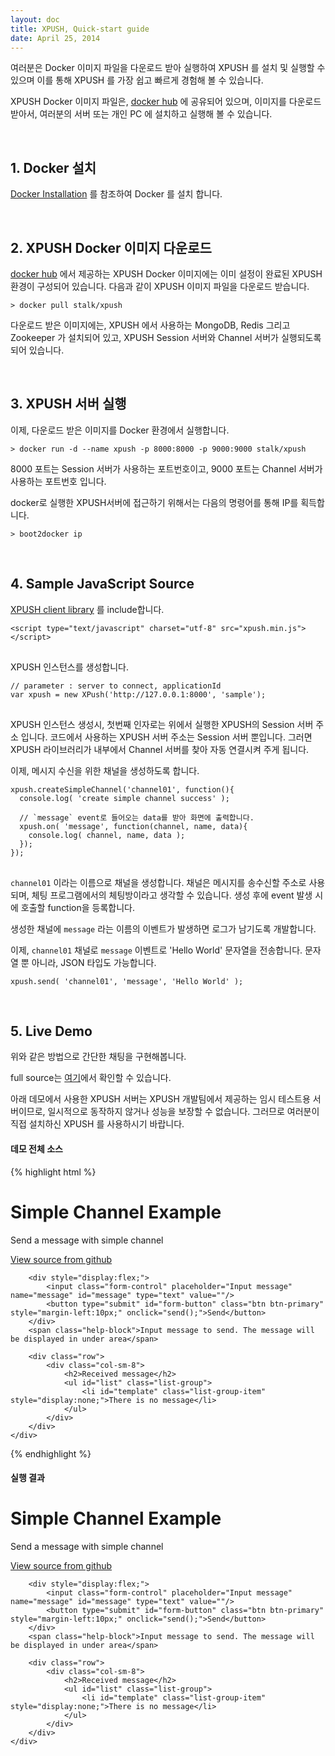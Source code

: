 ```yaml
---
layout: doc
title: XPUSH, Quick-start guide
date: April 25, 2014
---
```


여러분은 Docker 이미지 파일을 다운로드 받아 실행하여 XPUSH 를 설치 및 실행할 수 있으며 이를 통해 XPUSH 를 가장 쉽고 빠르게 경험해 볼 수 있습니다.

XPUSH Docker 이미지 파일은, [docker hub](https://registry.hub.docker.com/u/stalk/xpush/) 에 공유되어 있으며, 이미지를 다운로드 받아서, 여러분의 서버 또는 개인 PC 에 설치하고 실행해 볼 수 있습니다.

<br />

## 1. Docker 설치

[Docker Installation](https://docs.docker.com/installation/#installation) 를 참조하여 Docker 를 설치 합니다.

<br />

## 2. XPUSH Docker 이미지 다운로드

[docker hub](https://registry.hub.docker.com/u/stalk/xpush/) 에서 제공하는 XPUSH Docker 이미지에는 이미 설정이 완료된 XPUSH 환경이 구성되어 있습니다.
다음과 같이 XPUSH 이미지 파일을 다운로드 받습니다.

	> docker pull stalk/xpush

다운로드 받은 이미지에는, XPUSH 에서 사용하는 MongoDB, Redis 그리고 Zookeeper 가 설치되어 있고, XPUSH Session 서버와 Channel 서버가 실행되도록 되어 있습니다.

<br />

## 3. XPUSH 서버 실행

이제, 다운로드 받은 이미지를 Docker 환경에서 실행합니다.

	> docker run -d --name xpush -p 8000:8000 -p 9000:9000 stalk/xpush

8000 포트는 Session 서버가 사용하는 포트번호이고, 9000 포트는 Channel 서버가 사용하는 포트번호 입니다.

docker로 실행한 XPUSH서버에 접근하기 위해서는 다음의 명령어를 통해 IP를 획득합니다.

	> boot2docker ip

<br />

## 4. Sample JavaScript Source

[XPUSH client library](http://xpush.github.io/doc/library/javascript/xpush.js/index.html) 를 include합니다.

<pre data-lang="html">
<code class="prettyprint">&lt;script type="text/javascript" charset="utf-8" src="xpush.min.js"&gt;&lt;/script&gt;
</code>
</pre>

XPUSH 인스턴스를 생성합니다.

<pre data-lang="js">
<code class="prettyprint">// parameter : server to connect, applicationId
var xpush = new XPush('http://127.0.0.1:8000', 'sample');
</code>
</pre>

XPUSH 인스턴스 생성시,
첫번째 인자로는 위에서 실행한 XPUSH의 Session 서버 주소 입니다.
코드에서 사용하는 XPUSH 서버 주소는 Session 서버 뿐입니다.
그러면 XPUSH 라이브러리가 내부에서 Channel 서버를 찾아 자동 연결시켜 주게 됩니다.

이제, 메시지 수신을 위한 채널을 생성하도록 합니다.

<pre data-lang="js">
<code class="prettyprint">xpush.createSimpleChannel('channel01', function(){
  console.log( 'create simple channel success' );

  // `message` event로 들어오는 data를 받아 화면에 출력합니다.
  xpush.on( 'message', function(channel, name, data){
    console.log( channel, name, data );
  });
});
</code>
</pre>

`channel01` 이라는 이름으로 채널을 생성합니다.
채널은 메시지를 송수신할 주소로 사용 되며, 체팅 프로그램에서의 체팅방이라고 생각할 수 있습니다.  생성 후에 event 발생 시에 호출할 function을 등록합니다.

생성한 채널에 `message` 라는 이름의 이벤트가 발생하면 로그가 남기도록 개발합니다.

이제, `channel01` 채널로 `message` 이벤트로 'Hello World' 문자열을 전송합니다. 문자열 뿐 아니라, JSON 타입도 가능합니다.

<pre data-lang="js">
<code class="prettyprint">xpush.send( 'channel01', 'message', 'Hello World' );</code>
</pre>

<br />

## 5. Live Demo

위와 같은 방법으로 간단한 채팅을 구현해봅니다.

full source는 [여기](https://github.com/xpush/lib-xpush-web/blob/master/example/simple.html)에서 확인할 수 있습니다.

아래 데모에서 사용한 XPUSH 서버는 XPUSH 개발팀에서 제공하는 임시 테스트용 서버이므로, 일시적으로 동작하지 않거나 성능을 보장할 수 없습니다. 그러므로 여러분이 직접 설치하신 XPUSH 를 사용하시기 바랍니다.

#### 데모 전체 소스
{% highlight html %}
<script src="https://ajax.googleapis.com/ajax/libs/jquery/1.11.1/jquery.min.js"></script>

<!-- xpush -->
<script src="http://xpush.github.io/lib/dist/xpush.js"></script>

<script type="text/javascript">
// Create new xpush instance
var xpush = new XPush('http://demo.stalk.io:8000', 'demo');

$(document).ready( function(){
	// channel01 을 생성합니다.
	xpush.createSimpleChannel('channel01', function(){
		// 생성 후에 success 메시지를 보여줍니다.
		var html =  '<strong>Well done!</strong> Create simple channel success';
		$( "#success" ).html(html);
		$( "#success" ).show();

  		// `message` event로 들어오는 data를 받아 화면에 출력합니다.
		xpush.on( 'message', function(channel, name, data){
			data = decodeURIComponent( data );
			$( "#success" ).html( '<strong>Received success</strong> : ' + data );

			// template을 복사하여 새로운 DOM 객체를 생성합니다..
			var newMessage = $( "#template" ).clone();

			// 새로 만든 DOM 객체를 수정합니다.
			newMessage.attr( "id", "template_"+ Date.now() );
			newMessage.html( data );

			// 새로 만든 DOM 객체를 ul DOM에 추가합니다.
			newMessage.appendTo( "#list" );
			newMessage.show();

			// 새로 생성한 DOM 객체에 class를 추가합니다.
			$( ".list-group-item-success" ).each(function(){
				$(this).removeClass( "list-group-item-success" );
			});
			newMessage.addClass( "list-group-item-success" );
		});
	});
});

var send = function( ){
	var msg = $( "#message" ).val();
	xpush.send( 'channel01', 'message', encodeURIComponent( msg ) );
	$( "#message" ).val('');
};

</script>

<div class="row" style="margin-top:20px;">
	<div class="col-sm-12">
		<div class="jumbotron">
			<h1>Simple Channel Example</h1>
			<p class="lead">Send a message with simple channel</p>
			<p><a href="https://github.com/xpush/lib-xpush-web/blob/master/example/simple.html" class="btn btn-primary btn-lg" role="button">View source from github</a></p>
		</div>
		<div id="success" class="alert alert-success" role="alert" style="display:none">
		</div>

		<div style="display:flex;">
			<input class="form-control" placeholder="Input message" name="message" id="message" type="text" value=""/>
			<button type="submit" id="form-button" class="btn btn-primary" style="margin-left:10px;" onclick="send();">Send</button>
		</div>
		<span class="help-block">Input message to send. The message will be displayed in under area</span>

		<div class="row">
			<div class="col-sm-8">
				<h2>Received message</h2>
				<ul id="list" class="list-group">
					<li id="template" class="list-group-item" style="display:none;">There is no message</li>
				</ul>
			</div>
		</div>
	</div>
</div>
{% endhighlight %}



<script src="https://ajax.googleapis.com/ajax/libs/jquery/1.11.1/jquery.min.js"></script>

<!-- xpush -->
<script src="http://xpush.github.io/lib/dist/xpush.js"></script>

<script type="text/javascript">
// Create new xpush instance
var xpush = new XPush('http://demo.stalk.io:8000', 'demo');

$(document).ready( function(){
	// channel01 을 생성합니다.
	xpush.createSimpleChannel('channel01', function(){
		// 생성 후에 success 메시지를 보여줍니다.
		var html =  '<strong>Well done!</strong> Create simple channel success';
		$( "#success" ).html(html);
		$( "#success" ).show();

			// `message` event로 들어오는 data를 받아 화면에 출력합니다.
		xpush.on( 'message', function(channel, name, data){
			data = decodeURIComponent( data );
			$( "#success" ).html( '<strong>Received success</strong> : ' + data );

			// template을 복사하여 새로운 DOM 객체를 생성합니다..
			var newMessage = $( "#template" ).clone();

			// 새로 만든 DOM 객체를 수정합니다.
			newMessage.attr( "id", "template_"+ Date.now() );
			newMessage.html( data );

			// 새로 만든 DOM 객체를 ul DOM에 추가합니다.
			newMessage.appendTo( "#list" );
			newMessage.show();

			// 새로 생성한 DOM 객체에 class를 추가합니다.
			$( ".list-group-item-success" ).each(function(){
				$(this).removeClass( "list-group-item-success" );
			});
			newMessage.addClass( "list-group-item-success" );
		});
	});
});

var send = function( ){
	var msg = $( "#message" ).val();
	xpush.send( 'channel01', 'message', encodeURIComponent( msg ) );
	$( "#message" ).val('');
};

</script>

<br />

#### 실행 결과

<div class="row" style="margin-top:20px;">
	<div class="col-sm-12">
		<div class="jumbotron">
			<h1>Simple Channel Example</h1>
			<p class="lead">Send a message with simple channel</p>
			<p><a href="https://github.com/xpush/lib-xpush-web/blob/master/example/simple.html" class="btn btn-primary btn-lg" role="button">View source from github</a></p>
		</div>
		<div id="success" class="alert alert-success" role="alert" style="display:none">
		</div>

		<div style="display:flex;">
			<input class="form-control" placeholder="Input message" name="message" id="message" type="text" value=""/>
			<button type="submit" id="form-button" class="btn btn-primary" style="margin-left:10px;" onclick="send();">Send</button>
		</div>
		<span class="help-block">Input message to send. The message will be displayed in under area</span>

		<div class="row">
			<div class="col-sm-8">
				<h2>Received message</h2>
				<ul id="list" class="list-group">
					<li id="template" class="list-group-item" style="display:none;">There is no message</li>
				</ul>
			</div>
		</div>
	</div>
</div>

<script type="text/javascript">
	prettyPrint();
</script>
